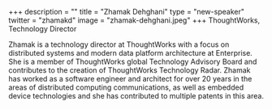 +++
description = ""
title = "Zhamak Dehghani"
type = "new-speaker"
twitter = "zhamakd"
image = "zhamak-dehghani.jpeg"
+++
ThoughtWorks, Technology Director

Zhamak is a technology director at ThoughtWorks with a focus on distributed systems and modern data platform architecture at Enterprise. She is a member of ThoughtWorks global Technology Advisory Board and contributes to the creation of ThoughtWorks Technology Radar. Zhamak has worked as a software engineer and architect for over 20 years in the areas of distributed computing communications, as well as embedded device technologies and she has contributed to multiple patents in this area.